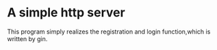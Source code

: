 # A simple http server
This program simply realizes the registration and login function,which is written by gin.

